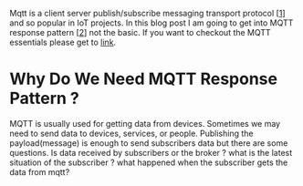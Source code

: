 Mqtt is a client server publish/subscribe messaging transport protocol [[1](https://www.hivemq.com/blog/mqtt-essentials-part-1-introducing-mqtt/#:~:text=MQTT%20is%20a%20Client%20Server%20publish/subscribe%20messaging%20transport%20protocol.)] and so popular in IoT projects. In this blog post I am going to get into MQTT response pattern [[2](https://www.hivemq.com/blog/mqtt5-essentials-part9-request-response-pattern/)] not the basic. If you want to checkout the MQTT essentials please get to [link](https://www.hivemq.com/mqtt-essentials/).

# Why Do We Need MQTT Response Pattern ?

MQTT is usually used for getting data from devices. Sometimes we may need to send data to devices, services, or people. Publishing the payload(message) is enough to send subscribers data but there are some questions. Is data received by subscribers or the broker ? what is the latest situation of the subscriber ? what happened when the subscriber gets the data from mqtt?
